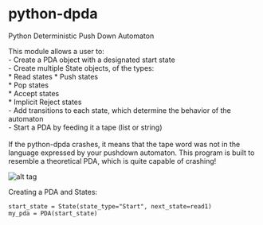python-dpda
===========

Python Deterministic Push Down Automaton<br>

This module allows a user to:<br>
    - Create a PDA object with a designated start state<br>
    - Create multiple State objects, of the types:<br>
        * Read states
        * Push states<br>
        * Pop states<br> 
        * Accept states<br>
        * Implicit Reject states<br>
    - Add transitions to each state, which determine the behavior of the automaton<br>
    - Start a PDA by feeding it a tape (list or string)<br> 
<br>
If the python-dpda crashes, it means that the tape word was not in the language expressed by your pushdown automaton.  This program is built to resemble a theoretical PDA, which is quite capable of crashing!

![alt tag](http://i.imgur.com/43bvWTp.png)

Creating a PDA and States:
    
    start_state = State(state_type="Start", next_state=read1)
    my_pda = PDA(start_state)
